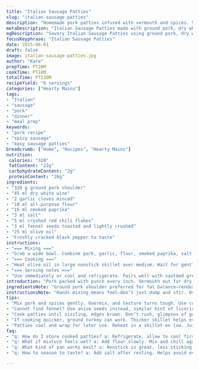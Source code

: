 ```yaml
---
title: "Italian Sausage Patties"
slug: "italian-sausage-patties"
description: "Homemade pork patties infused with vermouth and spices. Slightly altered quantities and two ingredient swaps create a deeper profile. Dry white wine replaces vermouth; smoked paprika replaces regular. Mix and chill the meat mixture longer to deepen flavors. Shape six patties or crumble directly in the skillet. Cook over medium heat until juices run clear and edges caramelize. The crackle of olive oil signals the right heat with a browned crust forming. Easy substitutions and timing based on sight and smell. No eggs or dairy used."
metaDescription: "Italian Sausage Patties made with ground pork, dry white wine, and smoked paprika; rich flavor profile with simple techniques."
ogDescription: "Savory Italian Sausage Patties using ground pork, dry white wine, and spices; a quick guide to homemade flavor."
focusKeyphrase: "Italian Sausage Patties"
date: 2025-08-01
draft: false
image: italian-sausage-patties.jpg
author: "Kate"
prepTime: PT20M
cookTime: PT18M
totalTime: PT230M
recipeYield: "6 servings"
categories: ["Hearty Mains"]
tags:
- "Italian"
- "sausage"
- "pork"
- "dinner"
- "meal prep"
keywords:
- "pork recipe"
- "spicy sausage"
- "easy sausage patties"
breadcrumb: ["Home", "Recipes", "Hearty Mains"]
nutrition: 
 calories: "320"
 fatContent: "22g"
 carbohydrateContent: "2g"
 proteinContent: "28g"
ingredients:
- "320 g ground pork shoulder"
- "45 ml dry white wine"
- "2 garlic cloves minced"
- "10 ml all-purpose flour"
- "15 ml smoked paprika"
- "3 ml salt"
- "5 ml crushed red chili flakes"
- "3 ml fennel seeds toasted and lightly crushed"
- "25 ml olive oil"
- "Freshly cracked black pepper to taste"
instructions:
- "=== Mixing ==="
- "Grab a wide bowl. Combine pork, garlic, flour, smoked paprika, salt, chili flakes, and fennel seeds. Pour in white wine instead of vermouth. Use your hands; feel the texture. Avoid overworking to keep it tender. Season with cracked black pepper last. Cover tightly with plastic. Refrigerate minimum eight hours; overnight preferred for boldness. Temperature control important. Cold meat binds better, avoids sticking in pan."
- "=== Cooking ==="
- "Heat olive oil in large nonstick skillet over medium. Wait for gentle shimmer not smoke. Shape mixture into six equal patties. Alternatively, crumble directly for loose sausage texture. Place patties in oil. Sizzle loud enough to hear. Brown edges form in 3 to 5 minutes per side. Flip once juices start bubbling on top, not strictly by time. Press lightly with spatula; if feel firm but springy, close to done. Avoid overcooking, toughens texture. Remove, rest briefly to redistribute juices."
- "=== Serving notes ==="
- "Use immediately or cool and refrigerate. Pairs well with sautéed greens, crusty bread. Substitute ground turkey if pork scarce but expect drier output; add 15 ml olive oil to mix to compensate."
introduction: "Pork packed with punch every inch. Vermouth out for dry white wine — sharper edge, simpler pantry staple. Smoked paprika for depth, color shift, not just heat. Flour binds, no eggs needed—keeps mixture tight but tender. Garlic ramps up aroma; fennel whispers licorice beneath fiery red chili flakes. Chill longer. It tightens fibers, infuses flavor. No rushing the fridge wait. Cooking? Look, listen, poke. Sizzle crackles like a live wire. Patties browned, juices bubbling up. Firm but bounce under pressure, that’s done. Don’t dry out. Keep it juicy, smoky, and spicy. Old-school sausage made approachable. No fancy binders; just technique and temperament."
ingredientsNote: "Ground pork shoulder preferred for fat balance—renders flavor, prevents dryness. Substitutions matter: turkey or chicken will cook faster, add moisture with oil or broth. White wine replaces vermouth to avoid specialty liquor needs but retains acidity and complexity. Smoked paprika adds earthiness over sweet paprika; if unavailable, mild chipotle powder works. Flour is essential here to hold moist pork together without eggs or dairy. Garlic timing critical; mince fresh to avoid raw bitterness. Fennel seeds bring traditional Italian sausage note—toast lightly before crushing for brightness. Olive oil heat level matters; too hot burns spices, too low means greasy, undercooked patties. Season boldly but adjust salt after resting to prevent over-salting from evaporation during cooking."
instructionsNote: "Hands mixing means feel—don’t just dump and stir. Overmixing toughens pork; keep gentle yet thorough. Cold temps keep fat solid, mixture firm, easier shaping. Covering prevents dry edges and cross-contamination. Chilling at least eight hours lets flavors meld and proteins bond, enhancing texture and cooking behavior. When cooking, listen for vibrant sizzle—oil bubbles that signal right temp. Introduce dry meat; don’t crowd pan or poke too soon. First side color shift from raw pink to golden brown marks correct Maillard reaction. Juices pooling — don’t wait for clear; bubbles suggest heat penetration. Flip carefully; use flexible spatula to maintain patty integrity. After cooking, rest on paper towels to absorb excess fat but preserve juiciness. Useful tip: if mixture feels slack, add more flour cautiously before chilling longer. Always trust smell and sight over timers—it’s a living texture."
tips:
- "Mix pork and spices gently. Overmix, and texture turns tough. Use cold meat, keeps fat solid. Work quickly but thorough. Listen for sizzle while cooking. Olive oil’s shimmer says heat is right."
- "Cannot find fennel? Use anise seeds instead, similar hint of licorice. Or yellow mustard seed for extra punch. Too soft mixture? More flour, add gradually. Then chill mix longer. Liquid from meat tightening while chilling."
- "Cook patties until sizzling, edges brown. Don’t rush, glimpses of golden mean good browning. Flip only once. Press down lightly with spatula, needs firmness but springiness too."
- "If cooking quicker, ground turkey can work. Thicker skillet helps even cooking, but drier texture. Add about 15 ml olive oil to mixture if using turkey."
- "Patties cool and wrap for later use. Reheat in a skillet on low. Juiciness reduces if crowded. Let them breathe, save that moisture."
faq:
- "q: How do I store cooked patties? a: Refrigerate, allow to cool first. Use air-tight containers. Can freeze too, but it changes texture. No more than two months."
- "q: What if mixture feels wet? a: Add flour slowly. Mix and chill again. Not too much—don’t overdo. Cold temp helps bind the mixture more."
- "q: What kind of pan works best? a: Nonstick is great, less sticking. Cast iron for heat retention. But remember seasoning is key, no burnt bits."
- "q: How to season to taste? a: Add salt after resting. Helps avoid over-salting while cooking. Tweak chili flakes too; adjust for heat preference."

---
```

